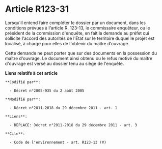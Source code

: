 # Article R123-31

Lorsqu'il entend faire compléter le dossier par un document, dans les conditions prévues à l'article R. 123-13, le
commissaire enquêteur, ou le président de la commission d'enquête, en fait la demande au préfet qui sollicite l'accord des
autorités de l'Etat sur le territoire duquel le projet est localisé, à charge pour elles de l'obtenir du maître d'ouvrage. 

Cette demande ne peut porter que sur des documents en la possession du maître d'ouvrage. Le document ainsi obtenu ou le refus
motivé du maître d'ouvrage est versé au dossier tenu au siège de l'enquête.

**Liens relatifs à cet article**

	**Codifié par**:

	  - Décret n°2005-935 du 2 août 2005

	**Modifié par**:

	  - Décret n°2011-2018 du 29 décembre 2011 - art. 1

	**Liens**:

	  - DEPLACE: Décret n°2011-2018 du 29 décembre 2011 - art. 3

	**Cite**:

	  - Code de l'environnement - art. R123-13 (V)
